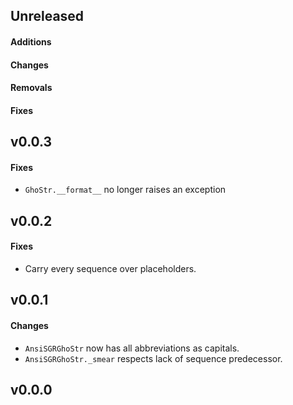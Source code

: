 ## Unreleased

#### Additions

#### Changes

#### Removals

#### Fixes

## v0.0.3

#### Fixes

- ``GhoStr.__format__`` no longer raises an exception

## v0.0.2

#### Fixes

- Carry every sequence over placeholders.

## v0.0.1

#### Changes

- ``AnsiSGRGhoStr`` now has all abbreviations as capitals.
- ``AnsiSGRGhoStr._smear`` respects lack of sequence predecessor.

## v0.0.0
